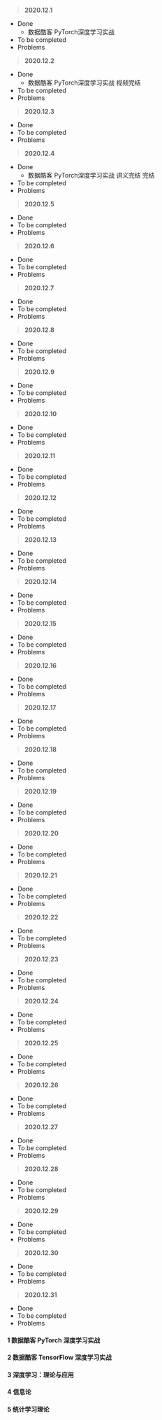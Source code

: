 > **2020.12.1**

* Done
  * 数据酷客 PyTorch深度学习实战 
* To be completed
* Problems


> **2020.12.2**

* Done
  * 数据酷客 PyTorch深度学习实战 视频完结	
* To be completed
* Problems


> **2020.12.3**

* Done
* To be completed
* Problems


> **2020.12.4**

* Done
  * 数据酷客 PyTorch深度学习实战 讲义完结 完结
* To be completed
* Problems


> **2020.12.5**

* Done
* To be completed
* Problems


> **2020.12.6**

* Done
* To be completed
* Problems


> **2020.12.7**

* Done
* To be completed
* Problems


> **2020.12.8**

* Done
* To be completed
* Problems


> **2020.12.9**

* Done
* To be completed
* Problems


> **2020.12.10**

* Done
* To be completed
* Problems


> **2020.12.11**

* Done
* To be completed
* Problems


> **2020.12.12**

* Done
* To be completed
* Problems


> **2020.12.13**

* Done
* To be completed
* Problems


> **2020.12.14**

* Done
* To be completed
* Problems


> **2020.12.15**

* Done
* To be completed
* Problems


> **2020.12.16**

* Done
* To be completed
* Problems


> **2020.12.17**

* Done
* To be completed
* Problems


> **2020.12.18**

* Done
* To be completed
* Problems


> **2020.12.19**

* Done
* To be completed
* Problems


> **2020.12.20**

* Done
* To be completed
* Problems


> **2020.12.21**

* Done
* To be completed
* Problems


> **2020.12.22**

* Done
* To be completed
* Problems


> **2020.12.23**

* Done
* To be completed
* Problems


> **2020.12.24**

* Done
* To be completed
* Problems


> **2020.12.25**

* Done
* To be completed
* Problems


> **2020.12.26**

* Done
* To be completed
* Problems


> **2020.12.27**

* Done
* To be completed
* Problems


> **2020.12.28**

* Done
* To be completed
* Problems


> **2020.12.29**

* Done
* To be completed
* Problems


> **2020.12.30**

* Done
* To be completed
* Problems


> **2020.12.31**

* Done
* To be completed
* Problems



#### 1 数据酷客 PyTorch 深度学习实战

#### 2 数据酷客 TensorFlow 深度学习实战

#### 3 深度学习：理论与应用

#### 4 信息论

#### 5 统计学习理论

